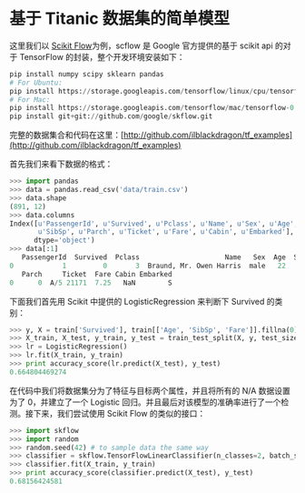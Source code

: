 # 基于 Titanic 数据集的简单模型

这里我们以 [Scikit Flow](https://github.com/google/skflow)为例，scflow 是 Google 官方提供的基于 scikit api 的对于 TensorFlow 的封装，整个开发环境安装如下：

```py
pip install numpy scipy sklearn pandas
# For Ubuntu:
pip install https://storage.googleapis.com/tensorflow/linux/cpu/tensorflow-0.5.0-cp27-none-linux_x86_64.whl
# For Mac:
pip install https://storage.googleapis.com/tensorflow/mac/tensorflow-0.5.0-py2-none-any.whl
pip install git+git://github.com/google/skflow.git
```

完整的数据集合和代码在这里：[http://github.com/ilblackdragon/tf_examples](http://github.com/ilblackdragon/tf_examples)

首先我们来看下数据的格式：

```python
>>> import pandas
>>> data = pandas.read_csv('data/train.csv')
>>> data.shape
(891, 12)
>>> data.columns
Index([u'PassengerId', u'Survived', u'Pclass', u'Name', u'Sex', u'Age',
       u'SibSp', u'Parch', u'Ticket', u'Fare', u'Cabin', u'Embarked'],
      dtype='object')
>>> data[:1]
   PassengerId  Survived  Pclass                     Name   Sex  Age  SibSp
0            1         0       3  Braund, Mr. Owen Harris  male   22      1
   Parch     Ticket  Fare Cabin Embarked
0      0  A/5 21171  7.25   NaN        S
```

下面我们首先用 Scikit 中提供的 LogisticRegression 来判断下 Survived 的类别：

```python
>>> y, X = train['Survived'], train[['Age', 'SibSp', 'Fare']].fillna(0)
>>> X_train, X_test, y_train, y_test = train_test_split(X, y, test_size=0.2, random_state=42)
>>> lr = LogisticRegression()
>>> lr.fit(X_train, y_train)
>>> print accuracy_score(lr.predict(X_test), y_test)
0.664804469274
```

在代码中我们将数据集分为了特征与目标两个属性，并且将所有的 N/A 数据设置为了 0，并建立了一个 Logistic 回归。并且最后对该模型的准确率进行了一个检测。接下来，我们尝试使用 Scikit Flow 的类似的接口：

```python
>>> import skflow
>>> import random
>>> random.seed(42) # to sample data the same way
>>> classifier = skflow.TensorFlowLinearClassifier(n_classes=2, batch_size=128, steps=500, learning_rate=0.05)
>>> classifier.fit(X_train, y_train)
>>> print accuracy_score(classifier.predict(X_test), y_test)
0.68156424581
```
